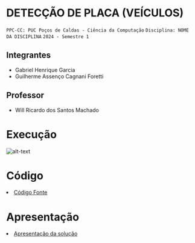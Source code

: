 # DETECÇÃO DE PLACA (VEÍCULOS)

`PPC-CC: PUC Poços de Caldas - Ciência da Computação`
`Disciplina: NOME DA DISCIPLINA`
`2024 - Semestre 1`

## Integrantes

- Gabriel Henrique Garcia
- Guilherme Assenço Cagnani Foretti

## Professor

- Will Ricardo dos Santos Machado
# Execução


![alt-text]([https://github.com/ICEI-PUC-Minas-PPC-CC/ppc-cc-2023-1-visao-comp-detectar-placa-de-veiculo/blob/main/presentation/VisaoComp.gif](https://github.com/ICEI-PUC-Minas-PPC-CC/ppc-cc-2024-1-visao-comp-reconhecimento-de-placa/edit/main/presentation/Visao.gif))

# Código

<li><a href="src/README.md"> Código Fonte</a></li>

# Apresentação

<li><a href="presentation/README.md"> Apresentação da solução</a></li>
